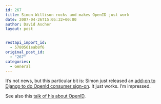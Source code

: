 ```yaml
---
id: 267
title: Simon Willison rocks and makes OpenID just work
date: 2007-04-26T15:05:32+00:00
author: David Ascher
layout: post


restapi_import_id:
  - 5780561eab8f6
original_post_id:
  - "267"
categories:
  - General
---
```

It&#8217;s not news, but this particular bit is: Simon just released an [add-on to Django to do OpenId consumer sign-on](http://simonwillison.net/2007/openid-fowa/). It just works. I&#8217;m impressed.

See also this [talk of his about OpenID](http://simonwillison.net/2007/openid-fowa/).